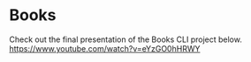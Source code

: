# Books

Check out the final presentation of the Books CLI project below.
https://www.youtube.com/watch?v=eYzGO0hHRWY  

